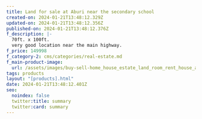 ```yaml
---
title: Land for sale at Aburi near the secondary school
created-on: 2024-01-21T13:48:12.329Z
updated-on: 2024-01-21T13:48:12.356Z
published-on: 2024-01-21T13:48:12.376Z
f_description: |-
  70ft. x 100ft. 
  very good location near the main highway. 
f_price: 149998
f_category-2: cms/categories/real-estate.md
f_main-product-image:
  url: /assets/images/buy-sell-home_house_estate_land_room_rent_house_apartment_chamber_and_hall_real-estate-self_contain_land_for_sale_5.jpg
tags: products
layout: "[products].html"
date: 2024-01-21T13:48:12.401Z
seo:
  noindex: false
  twitter:title: summary
  twitter:card: summary
---
```


